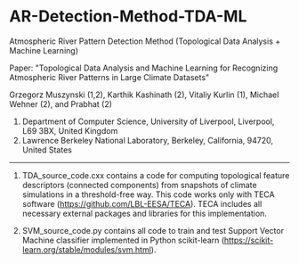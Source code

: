 # AR-Detection-Method-TDA-ML
Atmospheric River Pattern Detection Method (Topological Data Analysis + Machine Learning)

Paper: "Topological Data Analysis and Machine Learning for Recognizing Atmospheric River Patterns in Large Climate Datasets"

Grzegorz Muszynski (1,2), Karthik Kashinath (2), Vitaliy Kurlin (1), Michael Wehner (2), and Prabhat (2)

1) Department of Computer Science, University of Liverpool, Liverpool, L69 3BX, United Kingdom
2) Lawrence Berkeley National Laboratory, Berkeley, California, 94720, United States

-------------------------------------------------------------------------------------------------------------------------------

1) TDA_source_code.cxx contains a code for computing topological feature descriptors (connected components) from snapshots of climate simulations in a threshold-free way. This code works only with TECA software (https://github.com/LBL-EESA/TECA). TECA includes all necessary external packages and libraries for this implementation.

2) SVM_source_code.py contains all code to train and test Support Vector Machine classifier implemented in Python scikit-learn  (https://scikit-learn.org/stable/modules/svm.html).


